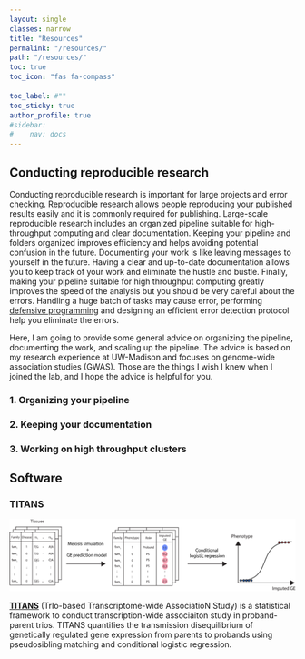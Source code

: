 ```yaml
---
layout: single
classes: narrow
title: "Resources"
permalink: "/resources/"
path: "/resources/"
toc: true
toc_icon: "fas fa-compass"

toc_label: #""
toc_sticky: true
author_profile: true
#sidebar: 
#    nav: docs
---
```

## Conducting reproducible research


Conducting reproducible research is important for large projects and error checking. Reproducible research allows people reproducing your published results easily and it is commonly required for publishing. Large-scale reproducible research includes an organized pipeline suitable for high-throughput computing and clear documentation. Keeping your pipeline and folders organized improves efficiency and helps avoiding potential confusion in the future. Documenting your work is like leaving messages to yourself in the future. Having a clear and up-to-date documentation allows you to keep track of your work and eliminate the hustle and bustle. Finally, making your pipeline suitable for high throughput computing greatly improves the speed of the analysis but you should be very careful about the errors. Handling a huge batch of tasks may cause error, performing [defensive programming](https://en.wikipedia.org/wiki/Defensive_programming) and designing an efficient error detection protocol help you eliminate the errors.

Here, I am going to provide some general advice on organizing the pipeline, documenting the work, and scaling up the pipeline. The advice is based on my research experience at UW-Madison and focuses on genome-wide association studies (GWAS). Those are the things I wish I knew when I joined the lab, and I hope the advice is helpful for you.


### 1. Organizing your pipeline

### 2. Keeping your documentation

### 3. Working on high throughput clusters


## Software

### TITANS

![TITANS workflow](/assets/images/TWAS_workflow_B.png)

[**TITANS**](https://github.com/qlu-lab/TITANS) (TrIo-based Transcriptome-wide AssociatioN Study) is a statistical framework to conduct transcription-wide associaiton study in proband-parent trios. TITANS quantifies the transmission disequilibrium of genetically regulated gene expression from parents to probands using pseudosibling matching and conditional logistic regression. 

